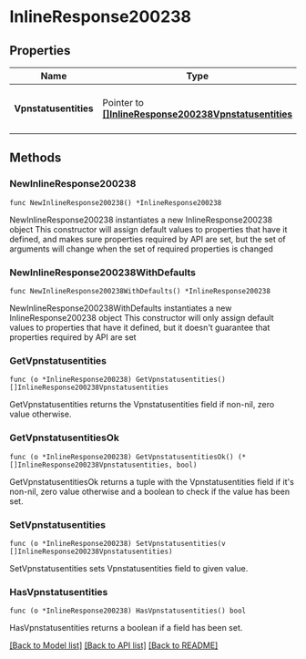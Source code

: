 # InlineResponse200238

## Properties

Name | Type | Description | Notes
------------ | ------------- | ------------- | -------------
**Vpnstatusentities** | Pointer to [**[]InlineResponse200238Vpnstatusentities**](InlineResponse200238Vpnstatusentities.md) | The list of VPN Status for networks | [optional] 

## Methods

### NewInlineResponse200238

`func NewInlineResponse200238() *InlineResponse200238`

NewInlineResponse200238 instantiates a new InlineResponse200238 object
This constructor will assign default values to properties that have it defined,
and makes sure properties required by API are set, but the set of arguments
will change when the set of required properties is changed

### NewInlineResponse200238WithDefaults

`func NewInlineResponse200238WithDefaults() *InlineResponse200238`

NewInlineResponse200238WithDefaults instantiates a new InlineResponse200238 object
This constructor will only assign default values to properties that have it defined,
but it doesn't guarantee that properties required by API are set

### GetVpnstatusentities

`func (o *InlineResponse200238) GetVpnstatusentities() []InlineResponse200238Vpnstatusentities`

GetVpnstatusentities returns the Vpnstatusentities field if non-nil, zero value otherwise.

### GetVpnstatusentitiesOk

`func (o *InlineResponse200238) GetVpnstatusentitiesOk() (*[]InlineResponse200238Vpnstatusentities, bool)`

GetVpnstatusentitiesOk returns a tuple with the Vpnstatusentities field if it's non-nil, zero value otherwise
and a boolean to check if the value has been set.

### SetVpnstatusentities

`func (o *InlineResponse200238) SetVpnstatusentities(v []InlineResponse200238Vpnstatusentities)`

SetVpnstatusentities sets Vpnstatusentities field to given value.

### HasVpnstatusentities

`func (o *InlineResponse200238) HasVpnstatusentities() bool`

HasVpnstatusentities returns a boolean if a field has been set.


[[Back to Model list]](../README.md#documentation-for-models) [[Back to API list]](../README.md#documentation-for-api-endpoints) [[Back to README]](../README.md)


